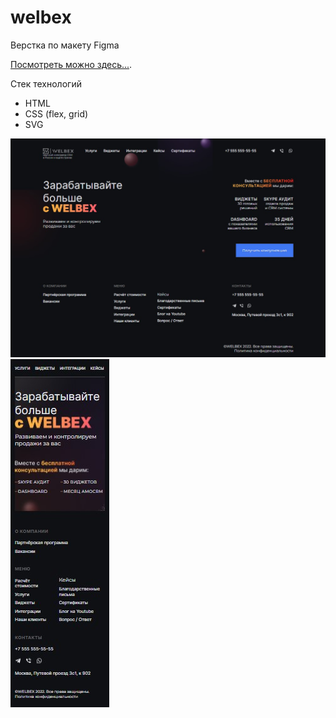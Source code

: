 # welbex
Верстка  по макету Figma<br/> 

 [Посмотреть можно здесь...](https://welbex071223.netlify.app/). 

 
Стек технологий
* HTML
* CSS (flex, grid)
* SVG


![banner](https://github.com/dianaveselkina/welbex/blob/main/welbex_desktop.jpg)
![banner](https://github.com/dianaveselkina/welbex/blob/main/welbex_mobile.jpg)
